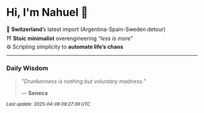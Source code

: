 # Hi, I'm Nahuel :tiger:

📍 **Switzerland**’s latest import (Argentina-Spain-Sweden detour)  
⛩️ **Stoic minimalist** overengineering *“less is more”*  
⚙️ Scripting simplicity to **automate life’s chaos**

---

### Daily Wisdom
> _"Drunkenness is nothing but voluntary madness."_  
>
> — **Seneca**

<sub>*Last update: 2025-04-09 09:27:39 UTC*</sub>

